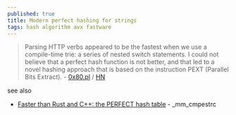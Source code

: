 ```yaml
---
published: true
title: Modern perfect hashing for strings
tags: hash algorithm avx fastware
---
```

> Parsing HTTP verbs appeared to be the fastest when we use a compile-time trie: a series of nested switch statements. I could not believe that a perfect hash function is not better, and that led to a novel hashing approach that is based on the instruction PEXT (Parallel Bits Extract). - [0x80.pl](http://0x80.pl/notesen/2023-04-30-lookup-in-strings.html) / [HN](https://news.ycombinator.com/item?id=35764176)

see also
- [Faster than Rust and C++: the PERFECT hash table](https://www.youtube.com/watch?v=DMQ_HcNSOAI) - _mm_cmpestrc